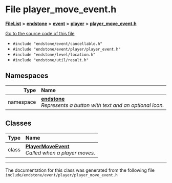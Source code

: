 

# File player\_move\_event.h



[**FileList**](files.md) **>** [**endstone**](dir_6cf277b678674f97c7a2b6b3b2447b33.md) **>** [**event**](dir_f1d783c0ad83ee143d16e768ebca51c8.md) **>** [**player**](dir_7c05c37b25e9c9eccd9c63c2d313ba28.md) **>** [**player\_move\_event.h**](player__move__event_8h.md)

[Go to the source code of this file](player__move__event_8h_source.md)



* `#include "endstone/event/cancellable.h"`
* `#include "endstone/event/player/player_event.h"`
* `#include "endstone/level/location.h"`
* `#include "endstone/util/result.h"`













## Namespaces

| Type | Name |
| ---: | :--- |
| namespace | [**endstone**](namespaceendstone.md) <br>_Represents a button with text and an optional icon._  |


## Classes

| Type | Name |
| ---: | :--- |
| class | [**PlayerMoveEvent**](classendstone_1_1PlayerMoveEvent.md) <br>_Called when a player moves._  |



















































------------------------------
The documentation for this class was generated from the following file `include/endstone/event/player/player_move_event.h`

